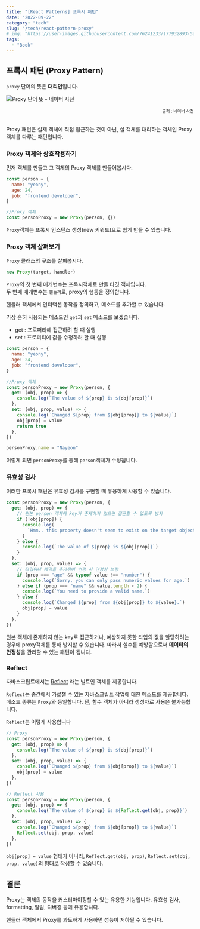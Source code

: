 ```yaml
---
title: "[React Patterns] 프록시 패턴"
date: "2022-09-22"
category: "tech"
slug: "/tech/react-pattern-proxy"
# img: "https://user-images.githubusercontent.com/76241233/177932893-5a504b26-12e4-4ade-b1ce-1951d072ba82.jpg"
tags:
  - "Book"
---
```


## 프록시 패턴 (Proxy Pattern)

`proxy` 단어의 뜻은 **대리인**입니다.

![Proxy 단어 뜻 - 네이버 사전](https://user-images.githubusercontent.com/76241233/191401927-69d5773e-a6ef-467f-96b8-5aa3ee883097.png)

<div style="font-size: 0.7rem; text-align: end">출처 : 네이버 사전</div><br/>

Proxy 패턴은 실제 객체에 직접 접근하는 것이 아닌, 실 객체를 대리하는 객체인 Proxy 객체를 다루는 패턴입니다.

### Proxy 객체와 상호작용하기

먼저 객체를 만들고 그 객체의 Proxy 객체를 만들어봅시다.

```javascript
const person = {
  name: "yeony",
  age: 24,
  job: "frontend developer",
}

//Proxy 객체
const personProxy = new Proxy(person, {})
```

`Proxy`객체는 프록시 인스턴스 생성(new 키워드)으로 쉽게 만들 수 있습니다.

### Proxy 객체 살펴보기

`Proxy` 클래스의 구조를 살펴봅시다.

```javascript
new Proxy(target, handler)
```

`Proxy`의 첫 번째 매개변수는 프록시객체로 만들 타깃 객체입니다.  
두 번째 매개변수는 `핸들러`로, proxy의 행동을 정의합니다.

핸들러 객체에서 인터랙션 동작을 정의하고, 메소드를 추가할 수 있습니다.

가장 흔히 사용되는 메소드인 `get`과 `set` 메소드를 보겠습니다.

- get : 프로퍼티에 접근하려 할 때 실행
- set : 프로퍼티에 값을 수정하려 할 때 실행

```javascript
const person = {
  name: "yeony",
  age: 24,
  job: "frontend developer",
}

//Proxy 객체
const personProxy = new Proxy(person, {
  get: (obj, prop) => {
    console.log(`The value of ${prop} is ${obj[prop]}`)
  },
  set: (obj, prop, value) => {
    console.log(`Changed ${prop} from ${obj[prop]} to ${value}`)
    obj[prop] = value
    return true
  },
})

personProxy.name = "Nayeon"
```

이렇게 되면 `personProxy`를 통해 `person`객체가 수정됩니다.

### 유효성 검사

이러한 프록시 패턴은 유효성 검사를 구현할 때 유용하게 사용할 수 있습니다.

```javascript
const personProxy = new Proxy(person, {
  get: (obj, prop) => {
    // 원본 person 객체에 key가 존재하지 않으면 접근할 수 없도록 방지
    if (!obj[prop]) {
      console.log(
        `Hmm.. this property doesn't seem to exist on the target object`
      )
    } else {
      console.log(`The value of ${prop} is ${obj[prop]}`)
    }
  },
  set: (obj, prop, value) => {
    // 타입이나 제약을 추가하여 변경 시 안정성 보장
    if (prop === "age" && typeof value !== "number") {
      console.log(`Sorry, you can only pass numeric values for age.`)
    } else if (prop === "name" && value.length < 2) {
      console.log(`You need to provide a valid name.`)
    } else {
      console.log(`Changed ${prop} from ${obj[prop]} to ${value}.`)
      obj[prop] = value
    }
  },
})
```

원본 객체에 존재하지 않는 key로 접근하거나, 예상하지 못한 타입의 값을 할당하려는 경우에 proxy객체를 통해 방지할 수 있습니다. 따라서 실수를 예방함으로써 **데이터의 안정성**을 관리할 수 있는 패턴이 됩니다.

### Reflect

자바스크립트에서는 [Reflect](https://developer.mozilla.org/en-US/docs/Web/JavaScript/Reference/Global_Objects/Reflect) 라는 빌트인 객체를 제공합니다.

`Reflect`는 중간에서 가로챌 수 있는 자바스크립트 작업에 대한 메소드를 제공합니다. 메소드 종류는 `Proxy`와 동일합니다. 단, 함수 객체가 아니라 생성자로 사용은 불가능합니다.

`Reflect`는 이렇게 사용합니다

```javascript
// Proxy
const personProxy = new Proxy(person, {
  get: (obj, prop) => {
    console.log(`The value of ${prop} is ${obj[prop]}`)
  },
  set: (obj, prop, value) => {
    console.log(`Changed ${prop} from ${obj[prop]} to ${value}`)
    obj[prop] = value
  },
})

// Reflect 사용
const personProxy = new Proxy(person, {
  get: (obj, prop) => {
    console.log(`The value of ${prop} is ${Reflect.get(obj, prop)}`)
  },
  set: (obj, prop, value) => {
    console.log(`Changed ${prop} from ${obj[prop]} to ${value}`)
    Reflect.set(obj, prop, value)
  },
})
```

`obj[prop] = value` 형태가 아니라, `Reflect.get(obj, prop)`, `Reflect.set(obj, prop, value)`의 형태로 작성할 수 있습니다.

## 결론

Proxy는 객체의 동작을 커스터마이징할 수 있는 유용한 기능입니다. 유효성 검사, formatting, 알림, 디버깅 등에 유용합니다.

핸들러 객체에서 Proxy를 과도하게 사용하면 성능이 저하될 수 있습니다.
